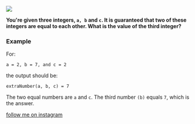 <a href="https://www.instagram.com/9_Tay"><img src="https://img.shields.io/badge/instagram-%23E4415F?style=flat&logo=instagram&logoColor=white"/></a>

**You're given three integers, `a, b` and `c`. It is guaranteed that two of these integers are equal to each other. What is the value of the third integer?**
### Example

For:

```
a = 2, b = 7, and c = 2
```

the output should be:

```
extraNumber(a, b, c) = 7
```
The two equal numbers are `a` and `c`. The third number `(b)` equals `7`, which is the answer.

[follow me on instagram](https://www.instagram.com/9_tay)
